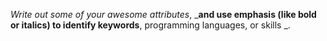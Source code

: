 *Write out some of your awesome attributes*, _**and use emphasis (like bold or italics) to identify keywords**, programming languages, or skills _.
